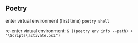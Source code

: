 ## Poetry

enter virtual environment  (first time) 
`poetry shell`

re-enter virtual environment:
`& ((poetry env info --path) + "\Scripts\activate.ps1")`